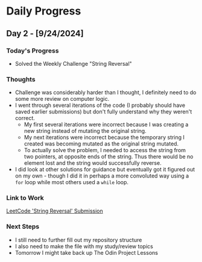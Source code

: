 # Daily Progress

## Day 2 - [9/24/2024]

### Today's Progress

- Solved the Weekly Challenge "String Reversal"


### Thoughts
- Challenge was considerably harder than I thought, I definitely need to do some more review on computer logic.
- I went through several iterations of the code (I probably should have saved earlier submissions) but don't fully understand why they weren't correct. 
    - My first several iterations were incorrect because I was creating a new string instead of mutating the original string.
    - My next iterations were incorrect because the temporary string I created was becoming mutated as the original string mutated.
    - To actually solve the problem, I needed to access the string from two pointers, at opposite ends of the string. Thus there would be no element lost and the string would successfully reverse.
- I did look at other solutions for guidance but eventually got it figured out on my own - though I did it in perhaps a more convoluted way using a `for` loop while most others used a `while` loop. 


### Link to Work

[LeetCode 'String Reversal' Submission](https://leetcode.com/problems/reverse-string/submissions/1401397438)

### Next Steps

- I still need to further fill out my repository structure
- I also need to make the file with my study/review topics
- Tomorrow I might take back up The Odin Project Lessons